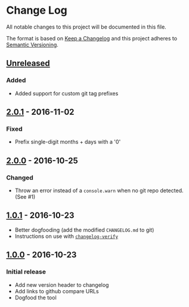 # Change Log

All notable changes to this project will be documented in this file.

The format is based on [Keep a Changelog](http://keepachangelog.com/)
and this project adheres to [Semantic Versioning](http://semver.org/).

## [Unreleased][]

### Added

- Added support for custom git tag prefixes

## [2.0.1][] - 2016-11-02

### Fixed

- Prefix single-digit months + days with a '0'

## [2.0.0][] - 2016-10-25

### Changed

- Throw an error instead of a `console.warn` when no git repo detected. (See #1)

## [1.0.1][] - 2016-10-23

- Better dogfooding
  (add the modified `CHANGELOG.md` to git)
- Instructions on use with
  [`changelog-verify`](https://github.com/jesstelford/changelog-verify)

## [1.0.0][] - 2016-10-23

### Initial release

- Add new version header to changelog
- Add links to github compare URLs
- Dogfood the tool


[Unreleased]: https://github.com/jesstelford/version-changelog/compare/v2.0.1...HEAD
[2.0.1]: https://github.com/jesstelford/version-changelog/compare/v2.0.0...v2.0.1
[2.0.0]: https://github.com/jesstelford/version-changelog/compare/v1.0.1...v2.0.0
[1.0.1]: https://github.com/jesstelford/version-changelog/compare/v1.0.0...v1.0.1
[1.0.0]: https://github.com/jesstelford/version-changelog/tree/v1.0.0
